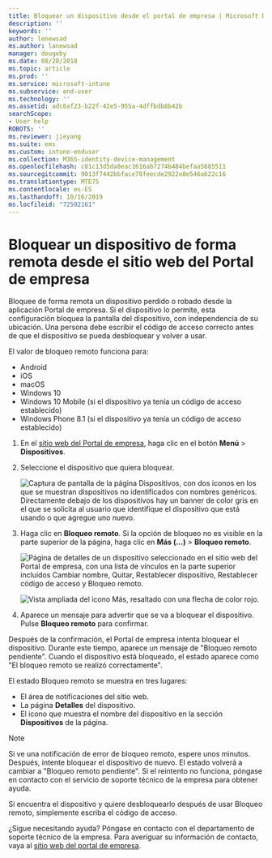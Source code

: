 ```yaml
---
title: Bloquear un dispositivo desde el portal de empresa | Microsoft Docs
description: ''
keywords: ''
author: lenewsad
ms.author: lanewsad
manager: dougeby
ms.date: 08/28/2018
ms.topic: article
ms.prod: ''
ms.service: microsoft-intune
ms.subservice: end-user
ms.technology: ''
ms.assetid: adc6af23-b22f-42e5-955a-4dffbdb8b42b
searchScope:
- User help
ROBOTS: ''
ms.reviewer: jieyang
ms.suite: ems
ms.custom: intune-enduser
ms.collection: M365-identity-device-management
ms.openlocfilehash: c81c13d5da8eac1616ab7274b484befaa5685511
ms.sourcegitcommit: 9013f7442bbface78feecde2922e8e546a622c16
ms.translationtype: MTE75
ms.contentlocale: es-ES
ms.lasthandoff: 10/16/2019
ms.locfileid: "72502161"
---
```

# <a name="remotely-lock-your-device-from-the-company-portal-website"></a>Bloquear un dispositivo de forma remota desde el sitio web del Portal de empresa

Bloquee de forma remota un dispositivo perdido o robado desde la aplicación Portal de empresa. Si el dispositivo lo permite, esta configuración bloquea la pantalla del dispositivo, con independencia de su ubicación. Una persona debe escribir el código de acceso correcto antes de que el dispositivo se pueda desbloquear y volver a usar.   

El valor de bloqueo remoto funciona para:

* Android
* iOS
* macOS
* Windows 10
* Windows 10 Mobile (si el dispositivo ya tenía un código de acceso establecido)
* Windows Phone 8.1 (si el dispositivo ya tenía un código de acceso establecido)  

1. En el [sitio web del Portal de empresa](https://portal.manage.microsoft.com), haga clic en el botón __Menú__ > __Dispositivos__.  

2. Seleccione el dispositivo que quiera bloquear.  

    ![Captura de pantalla de la página Dispositivos, con dos iconos en los que se muestran dispositivos no identificados con nombres genéricos. Directamente debajo de los dispositivos hay un banner de color gris en el que se solicita al usuario que identifique el dispositivo que está usando o que agregue uno nuevo.](./media/rename-reset-device-step2-1808.png) 

3. Haga clic en **Bloqueo remoto**. Si la opción de bloqueo no es visible en la parte superior de la página, haga clic en **Más (...)**  > **Bloqueo remoto**.  

   ![Página de detalles de un dispositivo seleccionado en el sitio web del Portal de empresa, con una lista de vínculos en la parte superior incluidos Cambiar nombre, Quitar, Restablecer dispositivo, Restablecer código de acceso y Bloqueo remoto. ](./media/rename-reset-device-1808.png) 

    ![Vista ampliada del icono Más, resaltado con una flecha de color rojo.](./media/rename-reset-device-step3-more-1808.png)    

4. Aparece un mensaje para advertir que se va a bloquear el dispositivo. Pulse **Bloqueo remoto** para confirmar.

Después de la confirmación, el Portal de empresa intenta bloquear el dispositivo. Durante este tiempo, aparece un mensaje de "Bloqueo remoto pendiente". Cuando el dispositivo está bloqueado, el estado aparece como "El bloqueo remoto se realizó correctamente".  

El estado Bloqueo remoto se muestra en tres lugares:

* El área de notificaciones del sitio web.
* La página **Detalles** del dispositivo.
* El icono que muestra el nombre del dispositivo en la sección **Dispositivos** de la página.  

> [!Note]
> Si ve una notificación de error de bloqueo remoto, espere unos minutos. Después, intente bloquear el dispositivo de nuevo. El estado volverá a cambiar a "Bloqueo remoto pendiente". Si el reintento no funciona, póngase en contacto con el servicio de soporte técnico de la empresa para obtener ayuda.

Si encuentra el dispositivo y quiere desbloquearlo después de usar Bloqueo remoto, simplemente escriba el código de acceso.  

¿Sigue necesitando ayuda? Póngase en contacto con el departamento de soporte técnico de la empresa. Para averiguar su información de contacto, vaya al [sitio web del portal de empresa](https://go.microsoft.com/fwlink/?linkid=2010980).
